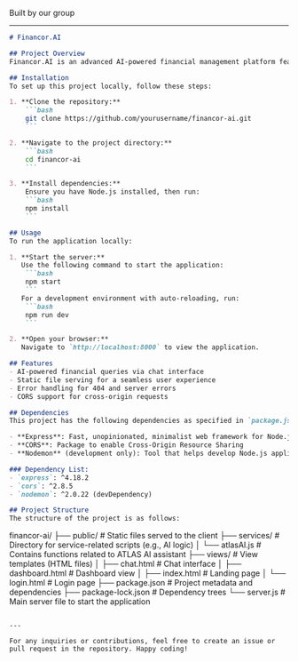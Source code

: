 
Built by our group


---

```markdown
# Financor.AI

## Project Overview
Financor.AI is an advanced AI-powered financial management platform featuring the powerful ATLAS AI assistant. The platform aims to provide users with tools for managing their finances effectively through a chat interface with the AI assistant.

## Installation
To set up this project locally, follow these steps:

1. **Clone the repository:**
    ```bash
    git clone https://github.com/yourusername/financor-ai.git
    ```

2. **Navigate to the project directory:**
    ```bash
    cd financor-ai
    ```

3. **Install dependencies:**
    Ensure you have Node.js installed, then run:
    ```bash
    npm install
    ```

## Usage
To run the application locally:

1. **Start the server:**
   Use the following command to start the application:
    ```bash
    npm start
    ```
   For a development environment with auto-reloading, run:
    ```bash
    npm run dev
    ```

2. **Open your browser:**
   Navigate to `http://localhost:8000` to view the application.

## Features
- AI-powered financial queries via chat interface
- Static file serving for a seamless user experience
- Error handling for 404 and server errors
- CORS support for cross-origin requests

## Dependencies
This project has the following dependencies as specified in `package.json`:

- **Express**: Fast, unopinionated, minimalist web framework for Node.js
- **CORS**: Package to enable Cross-Origin Resource Sharing
- **Nodemon** (development only): Tool that helps develop Node.js applications by automatically restarting the server

### Dependency List:
- `express`: ^4.18.2
- `cors`: ^2.8.5
- `nodemon`: ^2.0.22 (devDependency)

## Project Structure
The structure of the project is as follows:

```
financor-ai/
├── public/                 # Static files served to the client
├── services/               # Directory for service-related scripts (e.g., AI logic)
│   └── atlasAI.js          # Contains functions related to ATLAS AI assistant
├── views/                  # View templates (HTML files)
│   ├── chat.html           # Chat interface
│   ├── dashboard.html      # Dashboard view
│   ├── index.html          # Landing page
│   └── login.html          # Login page
├── package.json            # Project metadata and dependencies
├── package-lock.json       # Dependency trees
└── server.js               # Main server file to start the application
```

---

For any inquiries or contributions, feel free to create an issue or pull request in the repository. Happy coding!
```
